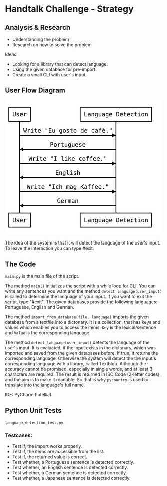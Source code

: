 # Handtalk Challenge - Strategy



## Analysis & Research

- Understanding the problem
- Research on how to solve the problem



Ideas:

- Looking for a library that can detect language.
- Using the given database for pre-import.
- Create a small CLI with user's input.



## User Flow Diagram
![User Task Diagram](https://github.com/robeeeeey/handtalk-challenge/blob/main/docs/diagram.svg)

The idea of the system is that it will detect the language of the user's input. To leave the interaction you can type #exit.  

## The Code

`main.py` is the main file of the script. 



The method `main()` initializes the script with a while loop for CLI. You can write any sentences you want and the method `detect language(user_input)` is called to determine the language of your input. If you want to exit the script, type "#exit". The given databases provide the following languages: Portuguese, English and German.



The method ```import_from_database(file, language)``` imports the given database from a textfile into a dictonary. It is a collection, that has keys and values which enables you to access the items. `Key` is the lexical/sentence and `Value` is the corresponding language.  



The method `detect_language(user_input)` detects the language of the user's input. It is evaluated, if the input exists in the dictonary, which was imported and saved from the given databases before. If true, it returns the corresponding language. Otherwise the system will detect the the input's corresponding language with a library, called Textblob. Although the accuracy cannot be promised, especially in single words, and at least 3 characters are required. The result is returned in ISO Code (2-letter codes), and the aim is to make it readable. So that is why `pycountry` is used to translate into the language's full name.



IDE: PyCharm (IntelliJ)



## Python Unit Tests

```language_detection_test.py```

### Testcases:

- Test if, the import works properly.
- Test if, the items are accessible from the list.
- Test if, the returned value is correct.
- Test whether, a Portuguese sentence is detected correctly.
- Test whether, an English sentence is detected correctly.
- Test whether, a German sentence is detected correctly.
- Test whether, a Japanese sentence is detected correctly.